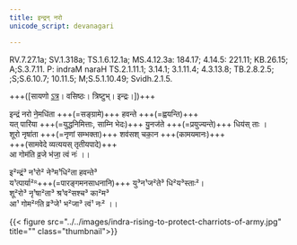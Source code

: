 ```yaml
---
title: इन्द्रन् नरो
unicode_script: devanagari

---
```



RV.7.27.1a; SV.1.318a; TS.1.6.12.1a; MS.4.12.3a: 184.17; 4.14.5: 221.11; KB.26.15; A;S.3.7.11. P: indraM naraH TS.2.1.11.1; 3.14.1; 3.1.11.4; 4.3.13.8; TB.2.8.2.5; ;S;S.6.10.7; 10.11.5; M;S.5.1.10.49; Svidh.2.1.5.

+++([सायणो [ऽत्र](https://archive.org/stream/RgVedaWithSayanasCommentaryPart3/rv_sayanabhasya_part3#page/n423/mode/1up&sa=D&ust=1542425956264000)। वसिष्ठः। त्रिष्टुभ्। इन्द्रः।])+++

इन्द्रं नरो ने॒मधि॑ता +++(=सङ्ग्रामे)+++ हवन्ते +++(=ह्वयन्ति)+++  
यत् पारि॑या +++(=युद्धनिमित्ताः, साम्नि भेदः)+++ यु॒नज॑ते +++(=प्रयुज्यन्ते)+++ धिय॑स् ताः ।  
शूरो नृषा॑ता +++(=नृणां सम्भक्ता)+++ शव॑सश् चका॒न +++(कामयमानः)+++  
+++(सामवेदे व्यत्ययस् तृतीयपादे)+++  
आ गोम॑ति व्र॒जे भ॑जा॒ त्वं नः॑ ।।

इ²न्द्रं³ न¹रो² ने³म¹धि²ता हवन्ते³  
य¹त्पार्या²ᴿ+++(=पारङ्गमनसाधनानि)+++ यु³न¹ज²ते³ धि²य³स्ताः²।  
शू²रो³ नृ¹षा²ता³ श्र¹व²सश्च³ का²म³  
आ¹ गोम²ᴿति व्र³जे¹ भ²जा³ त्वं¹ नः² ।।

{{< figure src="../../images/indra-rising-to-protect-charriots-of-army.jpg" title="" class="thumbnail">}}
